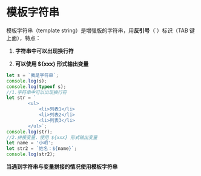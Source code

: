 # 模板字符串

模板字符串（template string）是增强版的字符串，用**反引号**（`）标识（TAB 键上面），特点：

1. **字符串中可以出现换行符**

2) **可以使用 \${xxx} 形式输出变量**

```js
let s = `我是字符串`;
console.log(s);
console.log(typeof s);
//1.字符串中可以出现换行符
let str = `
        <ul>
            <li>列表1</li>
            <li>列表2</li>
            <li>列表3</li>
        </ul>`;
console.log(str);
//2.拼接变量，使用 ${xxx} 形式输出变量
let name = '小明';
let str2 = `姓名：${name}`;
console.log(str2);
```

**当遇到字符串与变量拼接的情况使用模板字符串**
